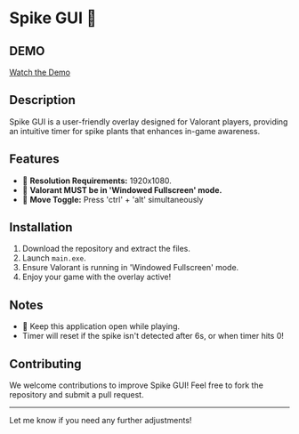 # Spike GUI 🌟

## DEMO
[Watch the Demo](https://www.youtube.com/watch?v=Imwu5P7TJQg)

## Description
Spike GUI is a user-friendly overlay designed for Valorant players, providing an intuitive timer for spike plants that enhances in-game awareness. 

## Features
- 🌸 **Resolution Requirements:** 1920x1080.
- 🌸 **Valorant MUST be in 'Windowed Fullscreen' mode.**
- 🌸 **Move Toggle:** Press 'ctrl' + 'alt' simultaneously 


## Installation
1. Download the repository and extract the files.
2. Launch `main.exe`.
3. Ensure Valorant is running in 'Windowed Fullscreen' mode.
4. Enjoy your game with the overlay active!


## Notes
- 🐾 Keep this application open while playing.
- Timer will reset if the spike isn't detected after 6s, or when timer hits 0!

## Contributing
We welcome contributions to improve Spike GUI! Feel free to fork the repository and submit a pull request.

---

Let me know if you need any further adjustments!
